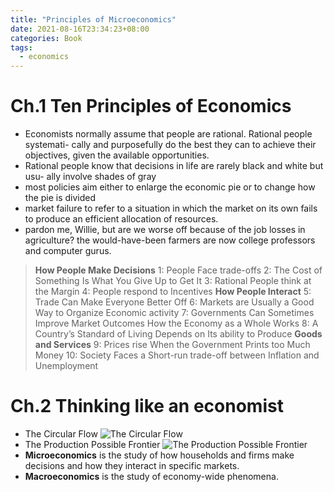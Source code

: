 ```yaml
---
title: "Principles of Microeconomics"
date: 2021-08-16T23:34:23+08:00
categories: Book
tags:
  - economics
---
```


# Ch.1 Ten Principles of Economics

- Economists normally assume that people are rational. Rational people systemati-
  cally and purposefully do the best they can to achieve their objectives, given the 
  available opportunities. 
- Rational people know that decisions in life are rarely black and white but usu-
  ally involve shades of gray
- most policies aim either to enlarge the economic pie or to change how the pie is divided
- market failure to refer to a situation in which the market on its own fails to produce an efficient allocation of resources.
- pardon me, Willie, but are we worse off because of the job losses in agriculture? the would-have-been farmers are now college professors and computer gurus.

> **How People Make Decisions**
>  1: People Face trade-offs
>  2: The Cost of Something Is What You Give Up to Get It
>  3: Rational People think at the Margin
>  4: People respond to Incentives
> **How People Interact**
>  5: Trade Can Make Everyone Better Off
>  6: Markets are Usually a Good Way to Organize Economic activity
>  7: Governments Can Sometimes Improve Market Outcomes
> How the Economy as a Whole Works
>  8: A Country’s Standard of Living Depends on Its ability to Produce 
> **Goods and Services**
>  9: Prices rise When the Government Prints too Much Money
> 10: Society Faces a Short-run trade-off between Inflation and 
> Unemployment

# Ch.2 Thinking like an economist

- The Circular Flow 
  ![The Circular Flow](/book_pic/me_2_circular_flow.png)
- The Production Possible Frontier ![The Production Possible Frontier](/book_pic/me_2_production_possibilities_frontier.png)
- **Microeconomics** is the study of how households and firms make decisions and how they interact in specific markets.
- **Macroeconomics** is the study of economy-wide phenomena. 
